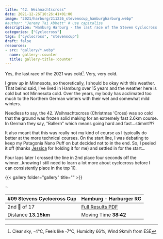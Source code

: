 ```yaml
---
title: "42. Weihnachtscross"
date: 2021-12-26T10:26:41+01:00
image: "2021/harburg/211226_stevenscup_hamburgharburg.webp"
#author: "Jeremy Tai Abbett" # use capitalize
description: "Hamburg Harburg - the last race of the Steven Cyclocross Cup in 2021."
categories: ["Cyclocross"]
tags: ["cyclocross", "stevenscup"]
draft: false
resources: 
- src: "gallery/*.webp"
  name: gallery-:counter
  title: gallery-title-:counter
---
```

[^1]: Clear sky, -4°C, Feels like -7°C, Humidity 66%, Wind 9km/h from ESE 

Yes, the last race of the 2021 was cold[^1]. Very, very cold.

I grew up in Minnesota, so theoretically, I should be okay with this weather. That beind said, I've lived in Hamburg over 15 years and the weather here is cold but not Minnesota cold. Over the years, my body has acclimated too much to the Northern German winters with their wet and somewhat mild winters.

Needless to say, the 42. Weihnachtscross (Christmas 'Cross) was so cold that the ground was frozen solid making for an extremely fast 2.6km course. In German they say, "Ballern" which means going hard and fast...stimmt?!?

It also meant that this was really not my kind of course as I typically do better at the more technical courses. On the start line, I was debating to keep my Patagonia Nano Puff on but decided not to in the end. So, I peeled it off (thanks [Jessica](https://www.instagram.com/jessica_hoerig_/) for holding it for me) and settled in for the start...

Four laps later I crossed the line in 2nd place four seconds off the winner...knowing I still need to learn a lot more about cyclocross before I can consistently place in the top 10.

{{< gallery folder="gallery" title="" >}}

 ¬ 

| #09 Stevens Cyclocross Cup | Hamburg - Harburger RG |
| ----------- | ----------- |
| 2nd 🥈  of 17 | [Full Results PDF](https://cxneu.florian-neubauer.de/images/2021/erg/20211226_09_hamburg_te.pdf) |
| Distance **13.15km** | Moving Time **38:42** |